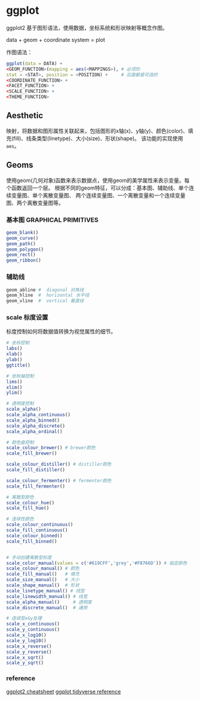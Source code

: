 # ggplot 
ggplot2 基于图形语法，使用数据，坐标系统和形状映射等概念作图。

data + geom + coordinate system = plot

作图语法：
```r
ggplot(data = DATA) +
<GEOM_FUNCTION>(mapping = aes(<MAPPINGS>), # 必须的
stat = <STAT>, position = <POSITION) +     # 后面都是可选的
<COORDINATE_FUNCTION> +
<FACET_FUNCTION> +
<SCALE_FUNCTION> + 
<THEME_FUNCTION>
```

## Aesthetic
映射，将数据和图形属性关联起来，包括图形的x轴(x)、y轴(y)、颜色(color)、填充(fill)、线条类型(linetype)、大小(size)、形状(shape)。
该功能的实现使用`aes`。

## Geoms
使用geom(几何对象)函数来表示数据点，使用geom的美学属性来表示变量。每个函数返回一个层。
根据不同的geom特征，可以分成：基本图、辅助线、单个连续变量图、单个离散变量图、
两个连续变量图、一个离散变量和一个连续变量图、两个离散变量图等。
### 基本图 GRAPHICAL PRIMITIVES
```r
geom_blank()
geom_curve()
geom_path()
geom_polygon()
geom_rect()
geom_ribbon()
```

### 辅助线
```r
geom_abline #  diagonal 对角线
geom_hline  #  horizontal 水平线
geom_vline  #  vertical 垂直线
```

### 

### scale 标度设置
标度控制如何将数据值转换为视觉属性的细节。
```r
# 坐标控制
labs()
xlab()
ylab()
ggtitle()

# 坐标轴控制
lims()
xlim()
ylim()

# 透明度控制
scale_alpha()
scale_alpha_continuous()
scale_alpha_binned()
scale_alpha_discrete()
scale_alpha_ordinal()

# 颜色盘控制
scale_colour_brewer() # brewer颜色
scale_fill_brewer()

scale_colour_distiller() # distiller颜色
scale_fill_distiller()

scale_colour_fermenter() # fermenter颜色
scale_fill_fermenter()

# 离散型颜色
scale_colour_hue()
scale_fill_hue()

# 连续性颜色
scale_colour_continuous()
scale_fill_continuous()
scale_colour_binned()
scale_fill_binned()


# 手动创建离散型标度
scale_color_manual(values = c('#619CFF','grey','#F8766D')) # 指定颜色
scale_colour_manual() # 颜色
scale_fill_manual()   # 填充
scale_size_manual()   # 大小
scale_shape_manual()  # 形状
scale_linetype_manual() # 线型
scale_linewidth_manual() # 线宽
scale_alpha_manual()     # 透明度
scale_discrete_manual()  # 通用

# 连续型x&y处理
scale_x_continuous()
scale_y_continuous()
scale_x_log10()
scale_y_log10()
scale_x_reverse()
scale_y_reverse()
scale_x_sqrt()
scale_y_sqrt()

```



### reference
[ggplot2 cheatsheet](https://github.com/rstudio/cheatsheets/blob/main/data-visualization.pdf)
[ggplot tidyverse reference](https://ggplot2.tidyverse.org/reference/index.html)


